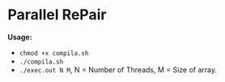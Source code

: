 # **Parallel RePair**

**Usage:**
- `chmod +x compila.sh` 
- `./compila.sh`
- `./exec.out N M`, N = Number of Threads, M = Size of array. 